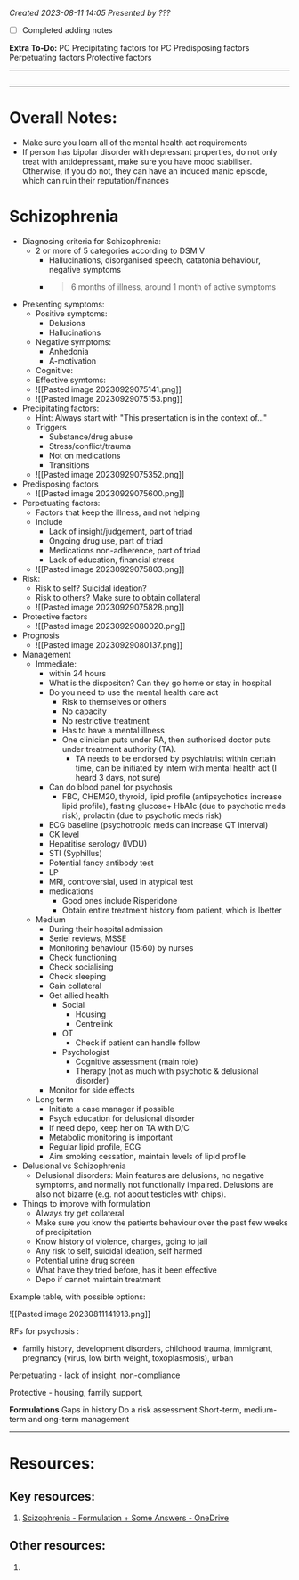 *Created 2023-08-11 14:05*
*Presented by ???*
- [ ] Completed adding notes

**Extra To-Do:**
PC
Precipitating factors for PC
Predisposing factors 
Perpetuating factors 
Protective factors 

---
```toc
```
---
# Overall Notes:
- Make sure you learn all of the mental health act requirements
- If person has bipolar disorder with depressant properties, do not only treat with antidepressant, make sure you have mood stabiliser. Otherwise, if you do not, they can have an induced manic episode, which can ruin their reputation/finances

# Schizophrenia
- Diagnosing criteria for Schizophrenia:
	- 2 or more of 5 categories according to DSM V
		- Hallucinations, disorganised speech, catatonia behaviour, negative symptoms
		- >6 months of illness, around 1 month of active symptoms
- Presenting symptoms:
	- Positive symptoms:
		- Delusions
		- Hallucinations
	- Negative symptoms:
		- Anhedonia
		- A-motivation
	- Cognitive:
	- Effective symtoms:
	- ![[Pasted image 20230929075141.png]]
	- ![[Pasted image 20230929075153.png]]
- Precipitating factors:
	- Hint: Always start with "This presentation is in the context of..."
	- Triggers
		- Substance/drug abuse
		- Stress/conflict/trauma
		- Not on medications
		- Transitions
	- ![[Pasted image 20230929075352.png]]
- Predisposing factors
	- ![[Pasted image 20230929075600.png]]
- Perpetuating factors:
	- Factors that keep the illness, and not helping
	- Include
		- Lack of insight/judgement, part of triad
		- Ongoing drug use, part of triad
		- Medications non-adherence, part of triad
		- Lack of education, financial stress
	- ![[Pasted image 20230929075803.png]]
- Risk:
	- Risk to self? Suicidal ideation?
	- Risk to others? Make sure to obtain collateral
	- ![[Pasted image 20230929075828.png]]
- Protective factors
	- ![[Pasted image 20230929080020.png]]
- Prognosis
	- ![[Pasted image 20230929080137.png]]
- Management
	- Immediate:
		- within 24 hours
		- What is the dispositon? Can they go home or stay in hospital
		- Do you need to use the mental health care act
			- Risk to themselves or others
			- No capacity
			- No restrictive treatment
			- Has to have a mental illness
			- One clinician puts under RA, then authorised doctor puts under treatment authority (TA).
				- TA needs to be endorsed by psychiatrist within certain time, can be initiated by intern with mental health act (I heard 3 days,  not sure)
		- Can do blood panel for psychosis
			- FBC, CHEM20, thyroid, lipid profile (antipsychotics increase lipid profile), fasting glucose+ HbA1c (due to psychotic meds risk), prolactin (due to psychotic meds risk)
		- ECG baseline (psychotropic meds can increase QT interval)
		- CK level
		- Hepatitise serology (IVDU)
		- STI (Syphillus)
		- Potential fancy antibody test
		- LP
		- MRI, controversial, used in atypical test
		- medications
			- Good ones include Risperidone
			- Obtain entire treatment history from patient, which is lbetter
	- Medium
		- During their hospital admission
		- Seriel reviews, MSSE
		- Monitoring behaviour (15:60) by nurses
		- Check functioning
		- Check socialising
		- Check sleeping
		- Gain collateral
		- Get allied health
			- Social
				- Housing
				- Centrelink
			- OT
				- Check if patient can handle follow
			- Psychologist
				- Cognitive assessment (main role)
				- Therapy (not as much with psychotic & delusional disorder)
		- Monitor for side effects
	- Long term
		- Initiate a case manager if possible
		- Psych education for delusional disorder
		- If need depo, keep her on TA with D/C
		- Metabolic monitoring is important
		- Regular lipid profile, ECG
		- Aim smoking cessation, maintain levels of lipid profile
- Delusional vs Schizophrenia
	- Delusional disorders: Main features are delusions, no negative symptoms, and normally not functionally impaired. Delusions are also not bizarre (e.g. not about testicles with chips).
- Things to improve with formulation
	- Always try get collateral
	- Make sure you know the patients behaviour over the past few weeks of precipitation
	- Know history of violence, charges, going to jail
	- Any risk to self, suicidal ideation, self harmed
	- Potential urine drug screen
	- What have they tried before, has it been effective
	- Depo if cannot maintain treatment

Example table, with possible options:

![[Pasted image 20230811141913.png]]



RFs for psychosis :
- family history, development disorders, childhood trauma, immigrant, pregnancy (virus, low birth weight, toxoplasmosis), urban

Perpetuating - lack of insight, non-compliance 

Protective - housing, family support, 

**Formulations**
Gaps in history
Do a risk assessment
Short-term, medium-term and ong-term management





---

# Resources:
## Key resources:
1. [Scizophrenia - Formulation + Some Answers - OneDrive](https://1drv.ms/w/s!Avqt1VHL6LRcvLJEcr7Cf9FKDYp35A)

## Other resources:
1. 